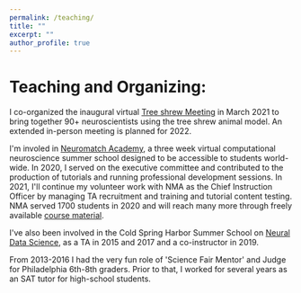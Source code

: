 ```yaml
---
permalink: /teaching/
title: ""
excerpt: ""
author_profile: true
---
```


# Teaching and Organizing:

I co-organized the inaugural virtual [Tree shrew Meeting](https://mpfi.org/treeshrewmeeting/) in March 2021 to bring together 90+ neuroscientists using the tree shrew animal model. An extended in-person meeting is planned for 2022.

I'm involed in [Neuromatch Academy](https://www.neuromatchacademy.org/), a three week virtual computational neuroscience summer school designed to be accessible to students world-wide. In 2020, I served on the executive committee and contributed to the production of tutorials and running professional development sessions. In 2021, I'll continue my volunteer work with NMA as the Chief Instruction Officer by managing TA recruitment and training and tutorial content testing. NMA served 1700 students in 2020 and will reach many more through freely available [course material](https://www.neuromatchacademy.org/syllabus). 

I've also been involved in the Cold Spring Harbor Summer School on [Neural Data Science](https://meetings.cshl.edu/courses.aspx?course=c-neudata&year=19), as a TA in 2015 and 2017 and a co-instructor in 2019.

From 2013-2016 I had the very fun role of 'Science Fair Mentor' and Judge for Philadelphia 6th-8th graders. Prior to that, I worked for several years as an SAT tutor for high-school students.
